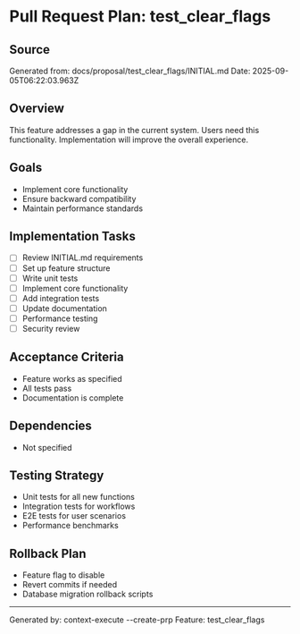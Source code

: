 # Pull Request Plan: test_clear_flags

## Source
Generated from: docs/proposal/test_clear_flags/INITIAL.md
Date: 2025-09-05T06:22:03.963Z

## Overview
This feature addresses a gap in the current system. Users need this functionality. Implementation will improve the overall experience.


## Goals
- Implement core functionality
- Ensure backward compatibility
- Maintain performance standards


## Implementation Tasks
- [ ] Review INITIAL.md requirements
- [ ] Set up feature structure
- [ ] Write unit tests
- [ ] Implement core functionality
- [ ] Add integration tests
- [ ] Update documentation
- [ ] Performance testing
- [ ] Security review

## Acceptance Criteria
- Feature works as specified
- All tests pass
- Documentation is complete


## Dependencies
- Not specified


## Testing Strategy
- Unit tests for all new functions
- Integration tests for workflows
- E2E tests for user scenarios
- Performance benchmarks

## Rollback Plan
- Feature flag to disable
- Revert commits if needed
- Database migration rollback scripts

---
Generated by: context-execute --create-prp
Feature: test_clear_flags
